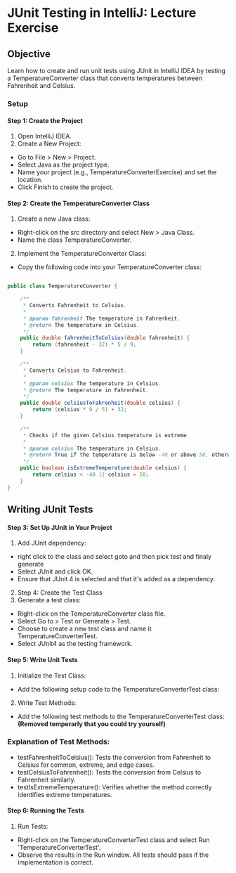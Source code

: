 # JUnit Testing in IntelliJ: Lecture Exercise
## Objective
Learn how to create and run unit tests using JUnit in IntelliJ IDEA by testing a TemperatureConverter class that converts temperatures between Fahrenheit and Celsius.

### Setup
#### Step 1: Create the Project
1. Open IntelliJ IDEA.
2. Create a New Project:
- Go to File > New > Project.
- Select Java as the project type.
- Name your project (e.g., TemperatureConverterExercise) and set the location.
- Click Finish to create the project.

#### Step 2: Create the TemperatureConverter Class
1. Create a new Java class:

- Right-click on the src directory and select New > Java Class.
- Name the class TemperatureConverter.
2. Implement the TemperatureConverter Class:

- Copy the following code into your TemperatureConverter class:
```java

public class TemperatureConverter {

    /**
     * Converts Fahrenheit to Celsius.
     *
     * @param fahrenheit The temperature in Fahrenheit.
     * @return The temperature in Celsius.
     */
    public double fahrenheitToCelsius(double fahrenheit) {
        return (fahrenheit - 32) * 5 / 9;
    }

    /**
     * Converts Celsius to Fahrenheit.
     *
     * @param celsius The temperature in Celsius.
     * @return The temperature in Fahrenheit.
     */
    public double celsiusToFahrenheit(double celsius) {
        return (celsius * 9 / 5) + 32;
    }

    /**
     * Checks if the given Celsius temperature is extreme.
     *
     * @param celsius The temperature in Celsius.
     * @return True if the temperature is below -40 or above 50, otherwise false.
     */
    public boolean isExtremeTemperature(double celsius) {
        return celsius < -40 || celsius > 50;
    }
}

```
## Writing JUnit Tests
#### Step 3: Set Up JUnit in Your Project
1. Add JUnit dependency:
- right click to the class and select goto and then pick test and finaly generate
- Select JUnit and click OK.
- Ensure that JUnit 4 is selected and that it's added as a dependency.
2. Step 4: Create the Test Class
1. Generate a test class:
- Right-click on the TemperatureConverter class file.
- Select Go to > Test or Generate > Test.
- Choose to create a new test class and name it TemperatureConverterTest.
- Select JUnit4 as the testing framework.
#### Step 5: Write Unit Tests
1. Initialize the Test Class:

- Add the following setup code to the TemperatureConverterTest class:

2. Write Test Methods:

- Add the following test methods to the TemperatureConverterTest class: **(Removed temperarly that you could try yourself)**

<!---```
import org.junit.Before;
import org.junit.Test;
import static org.junit.Assert.*;

public class TemperatureConverterTest {

    TempratureConverter converter = new TempratureConverter();


    @Test
    public void testFahrenheitToCelsius() {
        assertEquals(0, converter.fahrenheitToCelsius(32), 0.01);
        assertEquals(100, converter.fahrenheitToCelsius(212), 0.01);
        assertEquals(-40, converter.fahrenheitToCelsius(-40), 0.01);
    }

    @Test
    public void testCelsiusToFahrenheit() {
        assertEquals(32, converter.celsiusToFahrenheit(0), 0.01);
        assertEquals(212, converter.celsiusToFahrenheit(100), 0.01);
        assertEquals(-40, converter.celsiusToFahrenheit(-40), 0.01);
    }

    @Test
    public void testIsExtremeTemperature() {
        assertTrue(converter.isExtremeTemperature(-50));
        assertFalse(converter.isExtremeTemperature(20));
        assertTrue(converter.isExtremeTemperature(60));
    }
}

```-->
### Explanation of Test Methods:

- testFahrenheitToCelsius(): Tests the conversion from Fahrenheit to Celsius for common, extreme, and edge cases.
- testCelsiusToFahrenheit(): Tests the conversion from Celsius to Fahrenheit similarly.
- testIsExtremeTemperature(): Verifies whether the method correctly identifies extreme temperatures.
#### Step 6: Running the Tests
1. Run Tests:
- Right-click on the TemperatureConverterTest class and select Run 'TemperatureConverterTest'.
- Observe the results in the Run window. All tests should pass if the implementation is correct.
